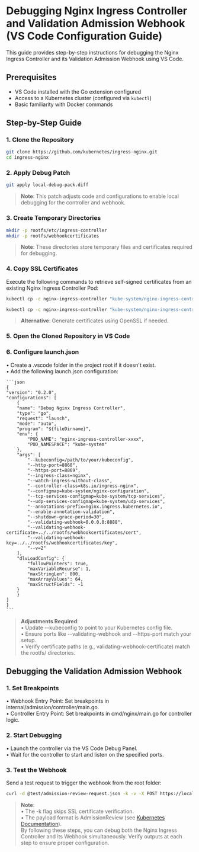 # Debugging Nginx Ingress Controller and Validation Admission Webhook (VS Code Configuration Guide)  
This guide provides step-by-step instructions for debugging the Nginx Ingress Controller and its Validation Admission Webhook using VS Code.  

## Prerequisites  
- VS Code installed with the Go extension configured  
- Access to a Kubernetes cluster (configured via `kubectl`)  
- Basic familiarity with Docker commands  

## Step-by-Step Guide  

### 1. Clone the Repository  
```bash  
git clone https://github.com/kubernetes/ingress-nginx.git  
cd ingress-nginx  
```  

### 2. Apply Debug Patch
```bash
git apply local-debug-pack.diff  
```  
> **Note**: This patch adjusts code and configurations to enable local debugging for the controller and webhook.  

### 3. Create Temporary Directories
```bash
mkdir -p rootfs/etc/ingress-controller  
mkdir -p rootfs/webhookcertificates  
```  
> **Note**: These directories store temporary files and certificates required for debugging.

### 4. Copy SSL Certificates
Execute the following commands to retrieve self-signed certificates from an existing Nginx Ingress Controller Pod:  

```bash
kubectl cp -c nginx-ingress-controller "kube-system/nginx-ingress-controller-xxxx:$(kubectl -n kube-system exec -c nginx-ingress-controller nginx-ingress-controller-xxxx -- readlink -f /usr/local/certificates/cert)" ./rootfs/webhookcertificates/cert 2>&1 > /dev/null  

kubectl cp -c nginx-ingress-controller "kube-system/nginx-ingress-controller-xxxx:$(kubectl -n kube-system exec -c nginx-ingress-controller nginx-ingress-controller-xxxx -- readlink -f /usr/local/certificates/key)" ./rootfs/webhookcertificates/key 2>&1 > /dev/null  
```  

> **Alternative**: Generate certificates using OpenSSL if needed.  

### 5. Open the Cloned Repository in VS Code
### 6. Configure launch.json
•  Create a .vscode folder in the project root if it doesn't exist.  
•  Add the following launch.json configuration:  

    ```json
    {  
    "version": "0.2.0",  
    "configurations": [  
        {  
        "name": "Debug Nginx Ingress Controller",  
        "type": "go",  
        "request": "launch",  
        "mode": "auto",  
        "program": "${fileDirname}",  
        "env": {  
            "POD_NAME": "nginx-ingress-controller-xxxx",  
            "POD_NAMESPACE": "kube-system"  
        },  
        "args": [  
            "--kubeconfig=/path/to/your/kubeconfig",  
            "--http-port=8868",  
            "--https-port=8869",  
            "--ingress-class=nginx",  
            "--watch-ingress-without-class",  
            "--controller-class=k8s.io/ingress-nginx",  
            "--configmap=kube-system/nginx-configuration",  
            "--tcp-services-configmap=kube-system/tcp-services",  
            "--udp-services-configmap=kube-system/udp-services",  
            "--annotations-prefix=nginx.ingress.kubernetes.io",  
            "--enable-annotation-validation",  
            "--shutdown-grace-period=30",  
            "--validating-webhook=0.0.0.0:8888",  
            "--validating-webhook-certificate=../../rootfs/webhookcertificates/cert",  
            "--validating-webhook-key=../../rootfs/webhookcertificates/key",  
            "--v=2"  
        ],  
        "dlvLoadConfig": {  
            "followPointers": true,  
            "maxVariableRecurse": 1,  
            "maxStringLen": 800,  
            "maxArrayValues": 64,  
            "maxStructFields": -1  
        }  
        }  
    ]  
    }  
    ```  

> **Adjustments Required**:  
    •  Update --kubeconfig to point to your Kubernetes config file.  
    •  Ensure ports like --validating-webhook and --https-port match your setup.  
    •  Verify certificate paths (e.g., validating-webhook-certificate) match the rootfs/ directories.  

## Debugging the Validation Admission Webhook
### 1. Set Breakpoints
•  Webhook Entry Point: Set breakpoints in internal/admission/controller/main.go.  
•  Controller Entry Point: Set breakpoints in cmd/nginx/main.go for controller logic.  

### 2. Start Debugging
•  Launch the controller via the VS Code Debug Panel.  
•  Wait for the controller to start and listen on the specified ports.  

### 3. Test the Webhook
Send a test request to trigger the webhook from the root folder:  
```bash
curl -d @test/admission-review-request.json -k -v -X POST https://localhost:8888/networking/v1/ingresses  
```  

> **Note**:  
    •  The -k flag skips SSL certificate verification.  
    •  The payload format is AdmissionReview (see [Kubernetes Documentation](https://kubernetes.io/docs/reference/config-api/apiserver-admission.v1/)).  
    By following these steps, you can debug both the Nginx Ingress Controller and its Webhook simultaneously. Verify outputs at each step to ensure proper configuration.  